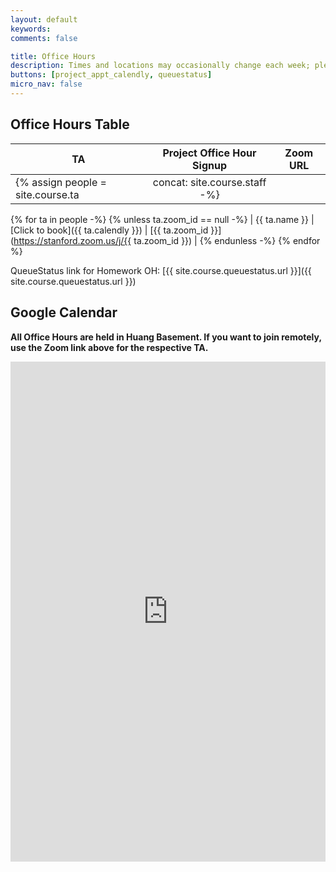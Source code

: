 ```yaml
---
layout: default
keywords:
comments: false

title: Office Hours
description: Times and locations may occasionally change each week; please check this page often.
buttons: [project_appt_calendly, queuestatus]
micro_nav: false
---
```


## Office Hours Table <a name="table"></a>

| TA | Project Office Hour Signup | Zoom URL |
|----|:--------------------------:|----------|
{% assign people = site.course.ta | concat: site.course.staff -%}
{% for ta in people -%}
{% unless ta.zoom_id == null -%}
| {{ ta.name }} | [Click to book]({{ ta.calendly }}) | [{{ ta.zoom_id }}](https://stanford.zoom.us/j/{{ ta.zoom_id }}) |
{% endunless -%}
{% endfor %}

QueueStatus link for Homework OH: [{{ site.course.queuestatus.url }}]({{ site.course.queuestatus.url }})

## Google Calendar

**All Office Hours are held in Huang Basement. If you want to join remotely, use the Zoom link above for the respective TA.**

<div>
<iframe src="https://calendar.google.com/calendar/embed?height=600&amp;wkst=1&amp;bgcolor=%23ffffff&amp;ctz=America%2FLos_Angeles&amp;src=N3N1b25ydjBnZTIyMHI2ODQ0NGdldmc5ODRAZ3JvdXAuY2FsZW5kYXIuZ29vZ2xlLmNvbQ&amp;color=%2370237F&amp;showTitle=0&amp;mode=WEEK&amp;title=CS230%20Winter%202020" style="border-width:0" width="100%" height="800" frameborder="0" scrolling="no"></iframe>
</div>
